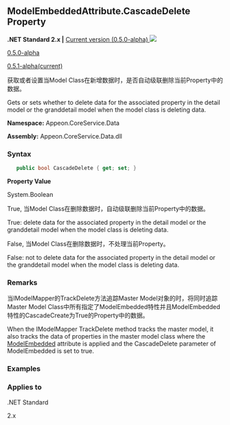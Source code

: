 ## **ModelEmbeddedAttribute.CascadeDelete Property**

**.NET Standard 2.x |**  <a href="javascript:void(0)" class="dropdown">Current version (0.5.0-alpha) <img src="~/images/dropdown.png"/></a>

<div class="otherversions"  value="versdiv">

<a href="javascript:void(0)">0.5.0-alpha</a>

<a href="javascript:void(0)">0.5.1-alpha(current)</a>

</div>

获取或者设置当Model Class在新增数据时，是否自动级联删除当前Property中的数据。

Gets or sets whether to delete data for the associated property in the detail model or the granddetail model when the model class is deleting data.

 **Namespace:** Appeon.CoreService.Data

 **Assembly:** Appeon.CoreService.Data.dll

### **Syntax**

```c#
   public bool CascadeDelete { get; set; }
```

**Property Value**

System.Boolean

True, 当Model Class在删除数据时，自动级联删除当前Property中的数据。

True: delete data for the associated property in the detail model or the granddetail model when the model class is deleting data.

False, 当Model Class在删除数据时，不处理当前Property。

False: not to delete data for the associated property in the detail model or the granddetail model when the model class is deleting data.

### **Remarks**

当IModelMapper的TrackDelete方法追踪Master Model对象的时，将同时追踪Master Model Class中所有指定了ModelEmbedded特性并且ModelEmbedded特性的CascadeCreate为True的Property中的数据。

When the IModelMapper TrackDelete method tracks the master model, it also tracks the data of properties in the master model class where the [ModelEmbedded](../../ModelAttribute/Property/ModelEmbeddedAttribute/ModelEmbeddedAttribute.html) attribute is applied and the CascadeDelete parameter of ModelEmbedded is set to true.

### **Examples**



### **Applies to**

.NET Standard 

2.x